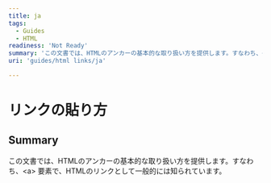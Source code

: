 ```yaml
---
title: ja
tags:
  - Guides
  - HTML
readiness: 'Not Ready'
summary: 'この文書では、HTMLのアンカーの基本的な取り扱い方を提供します。すなわち、<a> 要素で、HTMLのリンクとして一般的には知られています。'
uri: 'guides/html links/ja'

---
```

# リンクの貼り方

## Summary

この文書では、HTMLのアンカーの基本的な取り扱い方を提供します。すなわち、\<a\> 要素で、HTMLのリンクとして一般的には知られています。

